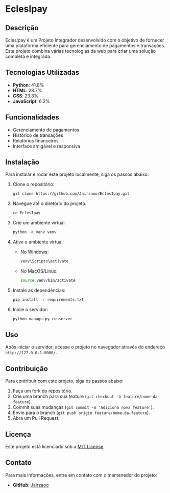 # EclesIpay

## Descrição
EclesIpay é um Projeto Integrador desenvolvido com o objetivo de fornecer uma plataforma eficiente para gerenciamento de pagamentos e transações. Este projeto combina várias tecnologias da web para criar uma solução completa e integrada.

## Tecnologias Utilizadas
- **Python**: 41.8%
- **HTML**: 28.7%
- **CSS**: 23.3%
- **JavaScript**: 6.2%

## Funcionalidades
- Gerenciamento de pagamentos
- Histórico de transações
- Relatórios financeiros
- Interface amigável e responsiva

## Instalação
Para instalar e rodar este projeto localmente, siga os passos abaixo:

1. Clone o repositório:
    ```bash
    git clone https://github.com/Jairzaoo/EclesIpay.git
    ```

2. Navegue até o diretório do projeto:
    ```bash
    cd EclesIpay
    ```

3. Crie um ambiente virtual:
    ```bash
    python -m venv venv
    ```

4. Ative o ambiente virtual:
    - No Windows:
        ```bash
        venv\Scripts\activate
        ```
    - No MacOS/Linux:
        ```bash
        source venv/bin/activate
        ```

5. Instale as dependências:
    ```bash
    pip install -r requirements.txt
    ```

6. Inicie o servidor:
    ```bash
    python manage.py runserver
    ```

## Uso
Após iniciar o servidor, acesse o projeto no navegador através do endereço `http://127.0.0.1:8000/`.

## Contribuição
Para contribuir com este projeto, siga os passos abaixo:

1. Faça um fork do repositório.
2. Crie uma branch para sua feature (`git checkout -b feature/nome-da-feature`).
3. Commit suas mudanças (`git commit -m 'Adiciona nova feature'`).
4. Envie para o branch (`git push origin feature/nome-da-feature`).
5. Abra um Pull Request.

## Licença
Este projeto está licenciado sob a [MIT License](LICENSE).

## Contato
Para mais informações, entre em contato com o mantenedor do projeto:
- **GitHub**: [Jairzaoo](https://github.com/Jairzaoo)
